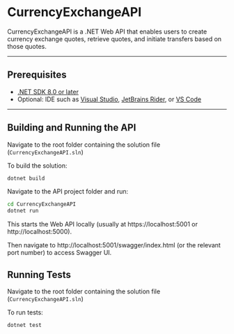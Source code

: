 # CurrencyExchangeAPI

CurrencyExchangeAPI is a .NET Web API that enables users to create currency exchange quotes, retrieve quotes, and initiate transfers based on those quotes.

---

## Prerequisites

- [.NET SDK 8.0 or later](https://dotnet.microsoft.com/download)
- Optional: IDE such as [Visual Studio](https://visualstudio.microsoft.com/), [JetBrains Rider](https://www.jetbrains.com/rider/), or [VS Code](https://code.visualstudio.com/)

---

## Building and Running the API

Navigate to the root folder containing the solution file (`CurrencyExchangeAPI.sln`) 

To build the solution:

```bash
dotnet build
```

Navigate to the API project folder and run:
```bash
cd CurrencyExchangeAPI
dotnet run
```

This starts the Web API locally (usually at https://localhost:5001 or http://localhost:5000).

Then navigate to http://localhost:5001/swagger/index.html (or the relevant port number) to access Swagger UI.

## Running Tests

Navigate to the root folder containing the solution file (`CurrencyExchangeAPI.sln`)

To run tests:
```bash
dotnet test
```